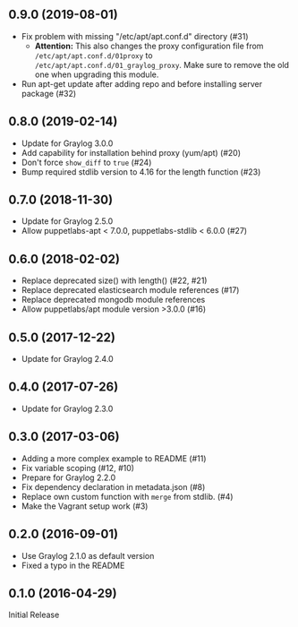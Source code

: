 ## 0.9.0 (2019-08-01)

- Fix problem with missing "/etc/apt/apt.conf.d" directory (#31)
  - **Attention:** This also changes the proxy configuration file from `/etc/apt/apt.conf.d/01proxy`
    to `/etc/apt/apt.conf.d/01_graylog_proxy`. Make sure to remove the old one when upgrading
    this module.
- Run apt-get update after adding repo and before installing server package (#32)

## 0.8.0 (2019-02-14)

- Update for Graylog 3.0.0
- Add capability for installation behind proxy (yum/apt) (#20)
- Don't force `show_diff` to `true` (#24)
- Bump required stdlib version to 4.16 for the length function (#23)

## 0.7.0 (2018-11-30)

- Update for Graylog 2.5.0
- Allow puppetlabs-apt < 7.0.0, puppetlabs-stdlib < 6.0.0 (#27)

## 0.6.0 (2018-02-02)

- Replace deprecated size() with length() (#22, #21)
- Replace deprecated elasticsearch module references (#17)
- Replace deprecated mongodb module references
- Allow puppetlabs/apt module version >3.0.0 (#16)

## 0.5.0 (2017-12-22)

- Update for Graylog 2.4.0

## 0.4.0 (2017-07-26)

- Update for Graylog 2.3.0

## 0.3.0 (2017-03-06)

- Adding a more complex example to README (#11)
- Fix variable scoping (#12, #10)
- Prepare for Graylog 2.2.0
- Fix dependency declaration in metadata.json (#8)
- Replace own custom function with `merge` from stdlib. (#4)
- Make the Vagrant setup work (#3)

## 0.2.0 (2016-09-01)

- Use Graylog 2.1.0 as default version
- Fixed a typo in the README

## 0.1.0 (2016-04-29)

Initial Release

